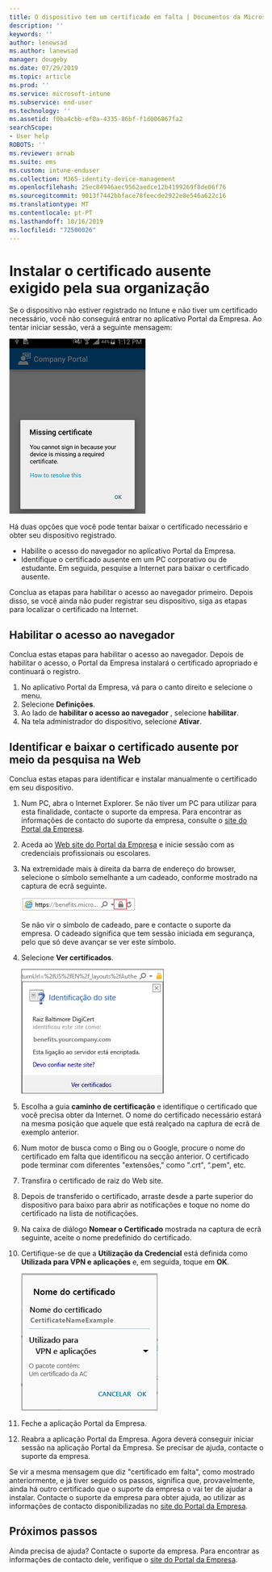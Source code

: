 ```yaml
---
title: O dispositivo tem um certificado em falta | Documentos da Microsoft
description: ''
keywords: ''
author: lenewsad
ms.author: lanewsad
manager: dougeby
ms.date: 07/29/2019
ms.topic: article
ms.prod: ''
ms.service: microsoft-intune
ms.subservice: end-user
ms.technology: ''
ms.assetid: f0ba4cbb-ef0a-4335-86bf-f1d006867fa2
searchScope:
- User help
ROBOTS: ''
ms.reviewer: arnab
ms.suite: ems
ms.custom: intune-enduser
ms.collection: M365-identity-device-management
ms.openlocfilehash: 25ec84946aec9562aedce12b4199269f8de06f76
ms.sourcegitcommit: 9013f7442bbface78feecde2922e8e546a622c16
ms.translationtype: MT
ms.contentlocale: pt-PT
ms.lasthandoff: 10/16/2019
ms.locfileid: "72500026"
---
```

# <a name="install-missing-certificate-required-by-your-organization"></a>Instalar o certificado ausente exigido pela sua organização  

Se o dispositivo não estiver registrado no Intune e não tiver um certificado necessário, você não conseguirá entrar no aplicativo Portal da Empresa. Ao tentar iniciar sessão, verá a seguinte mensagem:

![screenshot-error-message-about-missing-certificate](./media/andr-cert_install-1-cert_missing.png)

Há duas opções que você pode tentar baixar o certificado necessário e obter seu dispositivo registrado. 

- Habilite o acesso do navegador no aplicativo Portal da Empresa.
- Identifique o certificado ausente em um PC corporativo ou de estudante. Em seguida, pesquise a Internet para baixar o certificado ausente. 

Conclua as etapas para habilitar o acesso ao navegador primeiro. Depois disso, se você ainda não puder registrar seu dispositivo, siga as etapas para localizar o certificado na Internet. 

## <a name="enable-browser-access"></a>Habilitar o acesso ao navegador
Conclua estas etapas para habilitar o acesso ao navegador. Depois de habilitar o acesso, o Portal da Empresa instalará o certificado apropriado e continuará o registro.    

1. No aplicativo Portal da Empresa, vá para o canto direito e selecione o menu.  
2. Selecione **Definições**.  
3. Ao lado de **habilitar o acesso ao navegador** , selecione **habilitar**.  
4. Na tela administrador do dispositivo, selecione **Ativar**. 

## <a name="identify-and-download-the-missing-certificate-through-web-search"></a>Identificar e baixar o certificado ausente por meio da pesquisa na Web
Conclua estas etapas para identificar e instalar manualmente o certificado em seu dispositivo.  

1. Num PC, abra o Internet Explorer. Se não tiver um PC para utilizar para esta finalidade, contacte o suporte da empresa. Para encontrar as informações de contacto do suporte da empresa, consulte o [site do Portal da Empresa](https://go.microsoft.com/fwlink/?linkid=2010980).

2. Aceda ao [Web site do Portal da Empresa](https://go.microsoft.com/fwlink/?linkid=2010980) e inicie sessão com as credenciais profissionais ou escolares.

3. Na extremidade mais à direita da barra de endereço do browser, selecione o símbolo semelhante a um cadeado, conforme mostrado na captura de ecrã seguinte.

    ![screenshot-internet-explorer-address-bar-padlock-symbol](./media/andr-missing-cert-ie-padlock-symbol.png)

    Se não vir o símbolo de cadeado, pare e contacte o suporte da empresa. O cadeado significa que tem sessão iniciada em segurança, pelo que só deve avançar se ver este símbolo.

4. Selecione **Ver certificados**.

    ![screenshot-internet-explorer-view-certificates-button-on-website-identification-dialog](./media/andr-missg-cert-ie-view-cert-button.png)

5. Escolha a guia **caminho de certificação** e identifique o certificado que você precisa obter da Internet. O nome do certificado necessário estará na mesma posição que aquele que está realçado na captura de ecrã de exemplo anterior.

6. Num motor de busca como o Bing ou o Google, procure o nome do certificado em falta que identificou na secção anterior. O certificado pode terminar com diferentes "extensões," como ".crt", “.pem", etc.

7. Transfira o certificado de raiz do Web site.

8. Depois de transferido o certificado, arraste desde a parte superior do dispositivo para baixo para abrir as notificações e toque no nome do certificado na lista de notificações.

4. Na caixa de diálogo **Nomear o Certificado** mostrada na captura de ecrã seguinte, aceite o nome predefinido do certificado.

5. Certifique-se de que a **Utilização da Credencial** está definida como **Utilizada para VPN e aplicações** e, em seguida, toque em **OK**.

    ![screenshot-certificate-name-dialog-showing-certificate-name](./media/andr-missing-cert-cert-name.png)

6. Feche a aplicação Portal da Empresa.

7. Reabra a aplicação Portal da Empresa. Agora deverá conseguir iniciar sessão na aplicação Portal da Empresa. Se precisar de ajuda, contacte o suporte da empresa.

Se vir a mesma mensagem que diz "certificado em falta", como mostrado anteriormente, e já tiver seguido os passos, significa que, provavelmente, ainda há outro certificado que o suporte da empresa o vai ter de ajudar a instalar. Contacte o suporte da empresa para obter ajuda, ao utilizar as informações de contacto disponibilizadas no [site do Portal da Empresa](https://go.microsoft.com/fwlink/?linkid=2010980).

## <a name="next-steps"></a>Próximos passos  

Ainda precisa de ajuda? Contacte o suporte da empresa. Para encontrar as informações de contacto dele, verifique o [site do Portal da Empresa](https://go.microsoft.com/fwlink/?linkid=2010980).  
